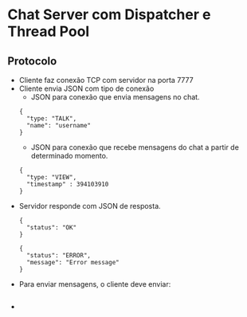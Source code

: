# Chat Server com Dispatcher e Thread Pool

## Protocolo

- Cliente faz conexão TCP com servidor na porta 7777
- Cliente envia JSON com tipo de conexão
    - JSON para conexão que envia mensagens no chat.
    ```
    {
      "type: "TALK",
      "name": "username"
    }
    ```
    - JSON para conexão que recebe mensagens do chat a partir de determinado momento.
    ```
    {
      "type: "VIEW",
      "timestamp" : 394103910
    }
    ```
- Servidor responde com JSON de resposta.
    ```
    {
      "status": "OK"
    }
    ```
    ```
    {
      "status": "ERROR",
      "message": "Error message"
    }
    ```
- Para enviar mensagens, o cliente deve enviar:
    ```
    ```
-
